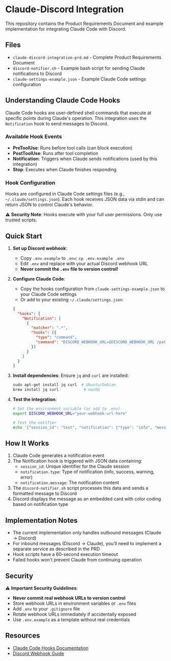 # Claude-Discord Integration

This repository contains the Product Requirements Document and example implementation for integrating Claude Code with Discord.

## Files

- `claude-discord-integration-prd.md` - Complete Product Requirements Document
- `discord-notifier.sh` - Example bash script for sending Claude notifications to Discord
- `claude-settings-example.json` - Example Claude Code settings configuration

## Understanding Claude Code Hooks

Claude Code hooks are user-defined shell commands that execute at specific points during Claude's operation. This integration uses the `Notification` hook to send messages to Discord.

### Available Hook Events

- **PreToolUse**: Runs before tool calls (can block execution)
- **PostToolUse**: Runs after tool completion
- **Notification**: Triggers when Claude sends notifications (used by this integration)
- **Stop**: Executes when Claude finishes responding

### Hook Configuration

Hooks are configured in Claude Code settings files (e.g., `~/.claude/settings.json`). Each hook receives JSON data via stdin and can return JSON to control Claude's behavior.

⚠️ **Security Note**: Hooks execute with your full user permissions. Only use trusted scripts.

## Quick Start

1. **Set up Discord webhook**:
   - Copy `.env.example` to `.env`: `cp .env.example .env`
   - Edit `.env` and replace with your actual Discord webhook URL
   - **Never commit the `.env` file to version control!**

2. **Configure Claude Code**: 
   - Copy the hooks configuration from `claude-settings-example.json` to your Claude Code settings
   - Or add to your existing `~/.claude/settings.json`:
   ```json
   {
     "hooks": {
       "Notification": [
         {
           "matcher": ".*",
           "hooks": [{
             "type": "command",
             "command": "DISCORD_WEBHOOK_URL=$DISCORD_WEBHOOK_URL /path/to/discord-notifier.sh"
           }]
         }
       ]
     }
   }
   ```

3. **Install dependencies**: Ensure `jq` and `curl` are installed:
   ```bash
   sudo apt-get install jq curl  # Ubuntu/Debian
   brew install jq curl           # macOS
   ```

4. **Test the integration**: 
   ```bash
   # Set the environment variable (or add to .env)
   export DISCORD_WEBHOOK_URL="your-webhook-url-here"
   
   # Test the notifier
   echo '{"session_id": "test", "notification": {"type": "info", "message": "Test message"}}' | ./discord-notifier.sh
   ```

## How It Works

1. Claude Code generates a notification event
2. The Notification hook is triggered with JSON data containing:
   - `session_id`: Unique identifier for the Claude session
   - `notification.type`: Type of notification (info, success, warning, error)
   - `notification.message`: The notification content
3. The `discord-notifier.sh` script processes this data and sends a formatted message to Discord
4. Discord displays the message as an embedded card with color coding based on notification type

## Implementation Notes

- The current implementation only handles outbound messages (Claude → Discord)
- For inbound messages (Discord → Claude), you'll need to implement a separate service as described in the PRD
- Hook scripts have a 60-second execution timeout
- Failed hooks won't prevent Claude from continuing operation

## Security

⚠️ **Important Security Guidelines**:
- **Never commit real webhook URLs to version control**
- Store webhook URLs in environment variables or `.env` files
- Add `.env` to your `.gitignore` file
- Rotate webhook URLs immediately if accidentally exposed
- Use `.env.example` as a template without real credentials

## Resources

- [Claude Code Hooks Documentation](https://docs.anthropic.com/en/docs/claude-code/hooks)
- [Discord Webhook Guide](https://support.discord.com/hc/en-us/articles/228383668-Intro-to-Webhooks)